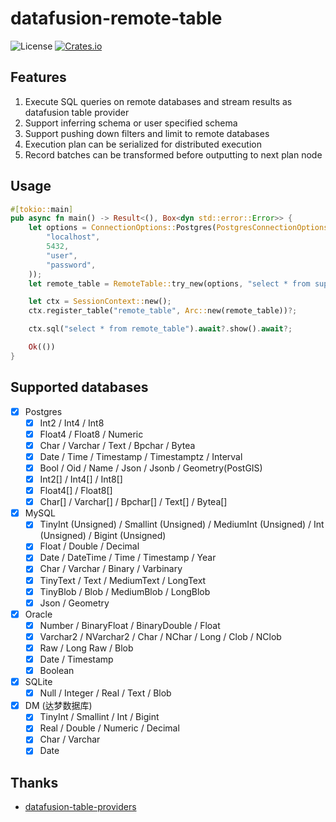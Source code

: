 # datafusion-remote-table
![License](https://img.shields.io/badge/license-MIT-blue.svg)
[![Crates.io](https://img.shields.io/crates/v/datafusion-remote-table.svg)](https://crates.io/crates/datafusion-remote-table)

## Features
1. Execute SQL queries on remote databases and stream results as datafusion table provider
2. Support inferring schema or user specified schema
3. Support pushing down filters and limit to remote databases
4. Execution plan can be serialized for distributed execution
5. Record batches can be transformed before outputting to next plan node

## Usage
```rust
#[tokio::main]
pub async fn main() -> Result<(), Box<dyn std::error::Error>> {
    let options = ConnectionOptions::Postgres(PostgresConnectionOptions::new(
        "localhost",
        5432,
        "user",
        "password",
    ));
    let remote_table = RemoteTable::try_new(options, "select * from supported_data_types").await?;

    let ctx = SessionContext::new();
    ctx.register_table("remote_table", Arc::new(remote_table))?;

    ctx.sql("select * from remote_table").await?.show().await?;

    Ok(())
}
```

## Supported databases
- [x] Postgres
  - [x] Int2 / Int4 / Int8
  - [x] Float4 / Float8 / Numeric
  - [x] Char / Varchar / Text / Bpchar / Bytea
  - [x] Date / Time / Timestamp / Timestamptz / Interval
  - [x] Bool / Oid / Name / Json / Jsonb / Geometry(PostGIS)
  - [x] Int2[] / Int4[] / Int8[]
  - [x] Float4[] / Float8[]
  - [x] Char[] / Varchar[] / Bpchar[] / Text[] / Bytea[]
- [x] MySQL
  - [x] TinyInt (Unsigned) / Smallint (Unsigned) / MediumInt (Unsigned) / Int (Unsigned) / Bigint (Unsigned)
  - [x] Float / Double / Decimal
  - [x] Date / DateTime / Time / Timestamp / Year
  - [x] Char / Varchar / Binary / Varbinary
  - [x] TinyText / Text / MediumText / LongText
  - [x] TinyBlob / Blob / MediumBlob / LongBlob
  - [x] Json / Geometry
- [x] Oracle
  - [x] Number / BinaryFloat / BinaryDouble / Float
  - [x] Varchar2 / NVarchar2 / Char / NChar / Long / Clob / NClob
  - [x] Raw / Long Raw / Blob
  - [x] Date / Timestamp
  - [x] Boolean 
- [x] SQLite
  - [x] Null / Integer / Real / Text / Blob
- [x] DM (达梦数据库)
  - [x] TinyInt / Smallint / Int / Bigint
  - [x] Real / Double / Numeric / Decimal
  - [x] Char / Varchar
  - [x] Date

## Thanks
- [datafusion-table-providers](https://crates.io/crates/datafusion-table-providers)
